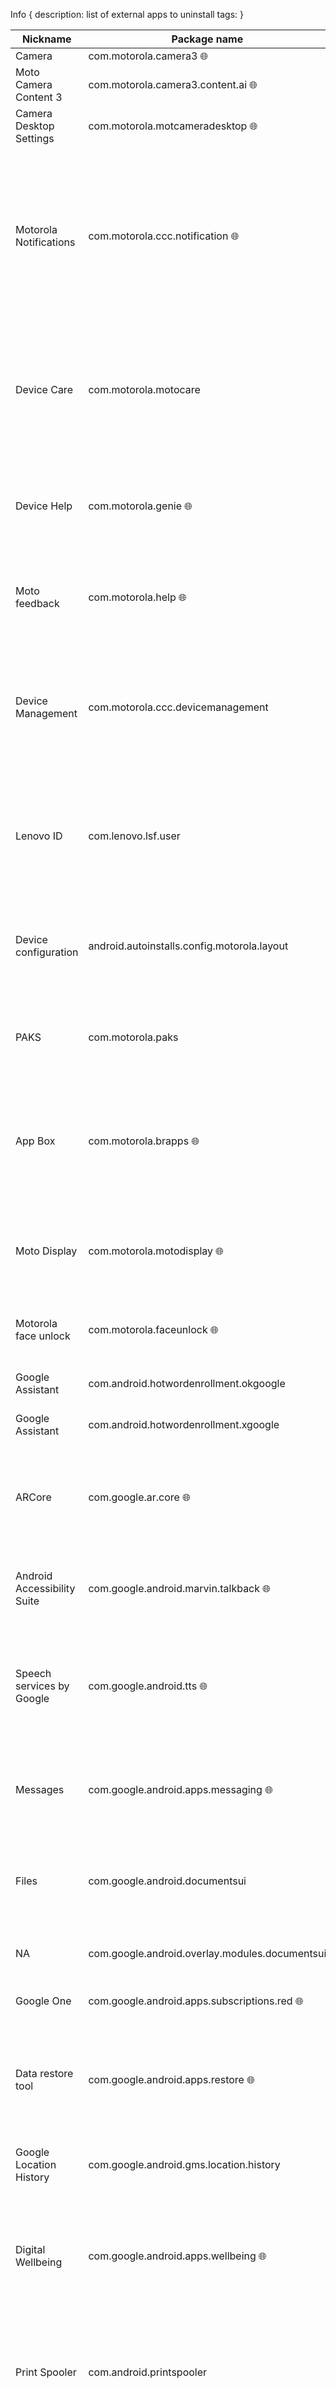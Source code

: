 Info { 
description: list of external apps to uninstall
tags:
 }

| **Nickname**                    | **Package name**                          | **Description** |
|---------------------------------|-------------------------------------------|-----------------|
| Camera                          | com.motorola.camera3 🌐                   |                 |
| Moto Camera Content 3           | com.motorola.camera3.content.ai 🌐        |                 |
| Camera Desktop Settings         | com.motorola.motcameradesktop 🌐          |                 |
| Motorola Notifications          | com.motorola.ccc.notification 🌐          | Sends periodic product-related information, including notifications about software updates, tips, surveys, and new Motorola products and services. |
| Device Care                      | com.motorola.motocare                    | "Moto Care" was renamed to "Moto Help" and then to "Device Help". Provides support features. [More info](https://mobile.softpedia.com/blog/Moto-Care-App-Gets-Updated-Now-Called-Motorola-Help-432827.shtml) |
| Device Help                     | com.motorola.genie 🌐                    | An app that checks hardware status and provides support contacts for users. |
| Moto feedback                   | com.motorola.help 🌐                      | Allows you to rate your device and send feedback to Motorola. |
| Device Management               | com.motorola.ccc.devicemanagement        | MDM allows a company’s IT department to access your phone to ensure security, know its location, and remotely erase data. [More info](https://onezero.medium.com/dont-put-your-work-email-on-your-personal-phone-ef7fef956c2f) |
| Lenovo ID                       | com.lenovo.lsf.user                      | Adds a login option for Lenovo ID in Settings > Accounts. Syncs user information across devices. |
| Device configuration            | android.autoinstalls.config.motorola.layout | Device configuration for Motorola. Auto-installs a set of OEM apps on first boot or factory reset. |
| PAKS                            | com.motorola.paks                        | Protected by ADB; third-party application bundles. [More info](https://www.financialmirror.com/2007/10/31/motorola-packs-moto-q-9h-global-smart-device-with-third-party-applications/) |
| App Box                         | com.motorola.brapps 🌐                   | Offers a selection of apps developed by Brazilians and recommended apps. Disabled by default outside Brazil. |
| Moto Display                    | com.motorola.motodisplay 🌐              | Displays notifications with the screen off (like Always On Display). [More info](https://support.motorola.com/uk/en/solution/ms108519) |
| Motorola face unlock            | com.motorola.faceunlock 🌐              | Unlocks the device by looking at the screen. [More info](https://www.kaspersky.com/blog/face-unlock-insecurity/21618/) |
| Google Assistant                | com.android.hotwordenrollment.okgoogle  | "OK Google" detection service. |
| Google Assistant                | com.android.hotwordenrollment.xgoogle   | "OK Google" detection service. |
| ARCore                          | com.google.ar.core 🌐                    | Google Play Services for AR (Augmented Reality). Can affect apps like Pokemon GO. [More info](https://beta.pithus.org/report/99ea324529f950fe351d22724f8b894cce19c16607fcc9c2855bc906b1f8e644) |
| Android Accessibility Suite     | com.google.android.marvin.talkback 🌐   | Assists visually impaired users. [Available on Google Play](https://play.google.com/store/apps/details?id=com.google.android.marvin.talkback) |
| Speech services by Google       | com.google.android.tts 🌐               | Default Text-To-Speech (TTS) engine on Android. Enables apps to convert text to speech. [Pithus analysis](https://beta.pithus.org/report/08f97758fbfae1e17c4a8e5ee1a1e6d2726ce6b0b4931d5452f2376d60f1b4fb) |
| Messages                        | com.google.android.apps.messaging 🌐     | Google Messages (SMS+RCS). [GitHub pull request to share experiences](https://github.com/0x192/universal-android-debloater/pull/250) |
| Files                           | com.google.android.documentsui          | File selector for other apps. Safe to disable but may affect file saving/loading in some apps. |
| NA                              | com.google.android.overlay.modules.documentsui | Theme pack for the stock Android file browser. |
| Google One                      | com.google.android.apps.subscriptions.red 🌐 | Manages Google cloud storage. |
| Data restore tool               | com.google.android.apps.restore 🌐      | Backup restore wizard for Android system backups from Google. Runs on boot and re-enables on factory reset. |
| Google Location History         | com.google.android.gms.location.history | Tracks location history. [More info](https://support.google.com/accounts/answer/3118687?hl=en) |
| Digital Wellbeing               | com.google.android.apps.wellbeing 🌐    | Tracks device and app usage and sets limits. A hard dependency on Android 12+ for Pixel phone settings. |
| Print Spooler                   | com.android.printspooler               | Manages printing process. Safe to disable but will disable print settings and functionality. |
| Default print service           | com.android.bips                       | Generic print service. Disabling breaks printing, but other print services can be downloaded. |
| Emergency information           | com.android.emergency                  | Shows emergency info on lock screen and power menu. |
| Market Feedback Agent           | com.google.android.feedback            | Sends crash-report feedback to the Play Store. Has permissions for system logs and usage stats. [Pithus analysis](https://beta.pithus.org/report/7041823ff880c207ed2ddacdc92e5ed803b1eb105e4483696d2152bea44903aa) |
```